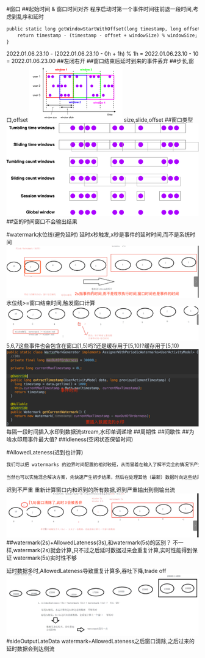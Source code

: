 #窗口
[](https://flink.apache.org/zh/flink-applications.html)
##起始时间 & 窗口时间对齐
程序启动时第一个事件时间往前退一段时间,考虑到乱序和延时
```asp
public static long getWindowStartWithOffset(long timestamp, long offset, long windowSize) {
    return timestamp - (timestamp - offset + windowSize) % windowSize;
}
```
2022.01.06.23.10 - (2022.01.06.23.10 - 0h + 1h) % 1h = 2022.01.06.23.10 - 10 = 2022.01.06.23.00
##左闭右开
##窗口结束后延时到来的事件丢弃
##步长,窗口,offset
![](.z_05_flink_01_核心功能_时间_窗口机制_事件时间_水位线_旁路输出_侧输出流_images/0f7f32a7.png)
size,slide,offset
[](https://nightlies.apache.org/flink/flink-docs-release-1.14/zh/docs/dev/datastream/operators/windows/#tumbling-windows)
##窗口类型
![](.z_05_flink_01_核心功能_时间_窗口机制_事件时间_水位线_images/188e2114.png)
##空的时间窗口不会输出结果 

#watermark水位线(避免延时)
[](https://nightlies.apache.org/flink/flink-docs-release-1.14/zh/docs/learn-flink/streaming_analytics/)
延时x秒触发,x秒是事件的延时时间,而不是系统时间
![](.z_05_flink_00_窗口机制_事件时间_水位线_images/650e0ffe.png)
水位线>=窗口结束时间,触发窗口计算
![](.z_05_flink_00_窗口机制_事件时间_水位线_images/81acc2c5.png)
5,6,7这些事件也会包含在窗口[1,5)吗?还是缓存用于[5,10)?缓存用于[5,10)
![](.z_05_flink_00_窗口机制_事件时间_水位线_images/65928b6c.png)
每隔一段时间插入水印到数据流stream,水印单调递增
##周期性
##间歇性
##为啥水印用事件最大值?
##Idleness(空闲状态保留时间)

#AllowedLateness(迟到也计算)
```asp
我们可以把 watermarks 的边界时间配置的相对较短，从而冒着在输入了解不完全的情况下产生结果的风险-即可能会很快产生错误结果。或者，你可以等待更长的时间，并利用对输入流的更全面的了解来产生结果。

当然也可以实施混合解决方案，先快速产生初步结果，然后在处理其他（最新）数据时向这些结果提供更新。对于有一些对延迟的容忍程度很低，但是又对结果有很严格的要求的场景下，或许是一个福音
```
迟到不严重 重新计算窗口内和迟到的所有数据,迟到严重输出到侧输出流
![](.z_05_flink_00_窗口机制_事件时间_水位线_images/bcccc47b.png)
##watermark(2s)+AllowedLateness(3s),和watermark(5s)的区别？
不一样,watermark(2s)就会计算,只不过之后延时数据过来会重复计算,实时性能得到保证
watermark(5s)实时性不够

延时数据多时,AllowedLateness导致重复计算多,吞吐下降,trade off
![](.z_05_flink_00_窗口机制_事件时间_水位线_images/d1908741.png)
#sideOutputLateData
watermark+AllowedLateness之后窗口清除,之后过来的延时数据会到达侧流

